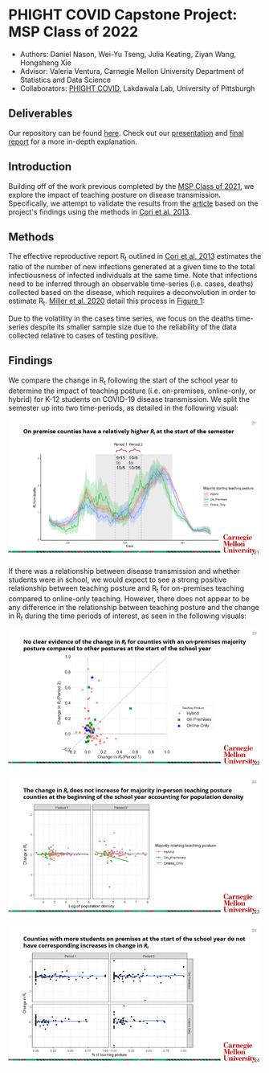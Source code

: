 # PHIGHT COVID Capstone Project: MSP Class of 2022
- Authors: Daniel Nason, Wei-Yu Tseng, Julia Keating, Ziyan Wang, Hongsheng Xie
- Advisor: Valeria Ventura, Carnegie Mellon University Department of Statistics and Data Science
- Collaborators: [PHIGHT COVID](https://phightcovid.org/), Lakdawala Lab, University of Pittsburgh

## Deliverables

Our repository can be found [here](https://github.com/djmnason/djmnason.github.io/tree/main/docs/Capstone_PHIGHT_COVID). Check out our [presentation](./reports/PHIGHT_COVID_Final_Presentation.pdf) and [final report](./reports/PHIGHT_COVID_final_report.pdf) for a more in-depth explanation.

## Introduction

Building off of the work previous completed by the [MSP Class of 2021](https://github.com/alexazhu/PHIGHT-COVID), we explore the impact of teaching posture on disease transmission. Specifically, we attempt to validate the results from the [article](https://www.medrxiv.org/content/10.1101/2021.07.16.21260464v1.full) based on the project's findings using the methods in [Cori et al. 2013](https://pubmed.ncbi.nlm.nih.gov/24043437/).

## Methods

The effective reproductive report R<sub>t</sub> outlined in [Cori et al. 2013](https://pubmed.ncbi.nlm.nih.gov/24043437/) estimates the ratio of the number of new infections generated at a given time to the total infectiousness of infected individuals at the same time. Note that infections need to be inferred through an observable time-series (i.e. cases, deaths) collected based on the disease, which requires a deconvolution in order to estimate R<sub>t</sub>. [Miller et al. 2020](https://pubmed.ncbi.nlm.nih.gov/35545230/) detail this process in [Figure 1](https://pubmed.ncbi.nlm.nih.gov/35545230/#&gid=article-figures&pid=figure-1-uid-0):

Due to the volatility in the cases time series, we focus on the deaths time-series despite its smaller sample size due to the reliability of the data collected relative to cases of testing positive.

## Findings

We compare the change in R<sub>t</sub> following the start of the school year to determine the impact of teaching posture (i.e. on-premises, online-only, or hybrid) for K-12 students on COVID-19 disease transmission. We split the semester up into two time-periods, as detailed in the following visual:

![semester_start_visual](./reports/images/school_semester_start.png)

If there was a relationship between disease transmission and whether students were in school, we would expect to see a strong positive relationship between teaching posture and R<sub>t</sub> for on-premises teaching compared to online-only teaching. However, there does not appear to be any difference in the relationship between teaching posture and the change in R<sub>t</sub> during the time periods of interest, as seen in the following visuals:

![change_in_rt](./reports/images/change_in_rt_scatter.png)

![change_in_rt_pop](./reports/images/change_in_rt_scatter_by_density.png)

![change_in_rt_posture](./reports/images/change_in_rt_scatter_by_teaching_posture.png)